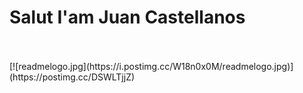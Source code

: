 # Salut I'am Juan Castellanos
<br>
<br>
[![readmelogo.jpg](https://i.postimg.cc/W18n0x0M/readmelogo.jpg)](https://postimg.cc/DSWLTjjZ)
